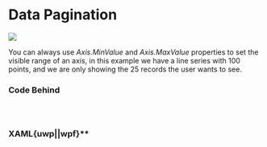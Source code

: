 # Data Pagination

![](https://raw.githubusercontent.com/Live-Charts/WebSiteDocs/master/v1/Resources/customzoomingandpanning.gif)

You can always use *Axis.MinValue* and *Axis.MaxValue* properties to set the visible range of an axis, in this example we have a line series with 100 points, and we are only showing the 25 records the user wants to see.

<pulled></pulled>

### Code Behind

```{wpf,!https://raw.githubusercontent.com/beto-rodriguez/Live-Charts/master/Examples/WinForms/Cartesian/DataPagination/DataPaginationExample.cs}

```

```{uwp,!https://raw.githubusercontent.com/beto-rodriguez/Live-Charts/master/Examples/Uwp/CartesianChart/ManualZAndP/ManualZAndPExample.xaml.cs}

```

```{wf,!https://raw.githubusercontent.com/beto-rodriguez/Live-Charts/master/Examples/WinForms/Cartesian/DataPagination/DataPaginationExample.cs}

```

### XAML{uwp||wpf}**

```{wpf,!https://raw.githubusercontent.com/beto-rodriguez/Live-Charts/master/Examples/WinForms/Cartesian/DataPagination/DataPaginationExample.cs}

```

```{uwp,!https://raw.githubusercontent.com/beto-rodriguez/Live-Charts/master/Examples/Uwp/CartesianChart/ManualZAndP/ManualZAndPExample.xaml.cs}

```

```{wf,!https://raw.githubusercontent.com/beto-rodriguez/Live-Charts/master/Examples/WinForms/Cartesian/DataPagination/DataPaginationExample.cs}

```


